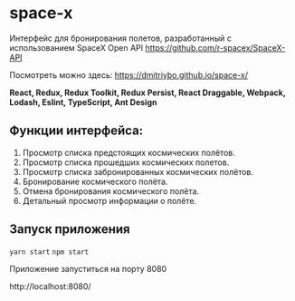 # space-x

Интерфейс для бронирования полетов, разработанный с использованием SpaceX Open API
https://github.com/r-spacex/SpaceX-API

Посмотреть можно здесь:
https://dmitriybo.github.io/space-x/

**React, Redux, Redux Toolkit, Redux Persist, React Draggable, Webpack, Lodash, Eslint, TypeScript, Ant Design**

## Функции интерфейса:

1. Просмотр списка предстоящих космических полётов.
2. Просмотр списка прошедших космических полетов.
3. Просмотр списка забронированных космических полётов.
4. Бронирование космического полёта.
5. Отмена бронирования космического полёта.
6. Детальный просмотр информации о полёте.

## Запуск приложения
`yarn start`
`npm start`

Приложение запуститься на порту 8080

http://localhost:8080/
